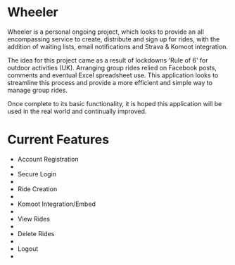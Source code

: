 <h1>Wheeler</h1>

Wheeler is a personal ongoing project, which looks to provide an all encompassing service to create, distribute and sign up for rides, with the addition of waiting lists, email notifications and Strava & Komoot integration.

The idea for this project came as a result of lockdowns 'Rule of 6' for outdoor activities (UK). Arranging group rides relied on Facebook posts, comments and eventual Excel spreadsheet use. This application looks to streamline this process and provide a more efficient and simple way to manage group rides.

Once complete to its basic functionality, it is hoped this application will be used in the real world and continually improved.

<h1>Current Features</h1>

<ul>
    <li>Account Registration<li>
    <li>Secure Login<li>
    <li>Ride Creation<li>
    <li>Komoot Integration/Embed<li>
    <li>View Rides<li>
    <li>Delete Rides<li>
    <li>Logout<li>
</ul>